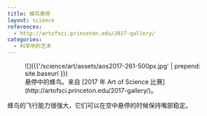 ```yaml
---
title: 蜂鸟悬停
layout: science
references:
  - http://artofsci.princeton.edu/2017-gallery/
categories:
  - 科学中的艺术
---
```



<figure class="text-center" markdown="1">
![]({{'/science/art/assets/aos2017-261-500px.jpg' | prepend: site.baseurl }})
<figcaption markdown="1">
悬停中的蜂鸟。来自 [2017 年 Art of Science 比赛](http://artofsci.princeton.edu/2017-gallery/)。
</figcaption>
</figure>

蜂鸟的飞行能力很强大，它们可以在空中悬停的时候保持嘴部稳定。
